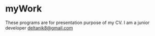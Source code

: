 # myWork

These programs are for presentation purpose of my CV. I am a junior developer deltanik8@gmail.com
